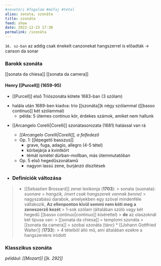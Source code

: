 ```yaml
---
#zenetöri #fogalom #műfaj #tétel
alias: sonata, szonáta
title: szonáta
feed: show
date: 2022-12-23 17:30
permalink: /szonáta
---
```


`16. sz-ban` az addig csak énekelt canzonekat hangszerrel is előadták -> canson da sonar

### Barokk szonáta
[[sonata da chiesa]]
[[sonata da camera]]

#### Henry [[Purcell]] (1659-95)
* [[Purcell]] első Triószonáta kötete 1683-ban (3 szólam)
- halála után 1689-ben kiadva: trio [[szonáta]]k négy szólammal ([[basso continuo]] két szólammal)
	* példa: 5 ütemes continuo kör, érdekes számok, amiket nem hallunk
* [[Arcangelo Corelli|Corelli]] szonátasorozata (1681) hatással van rá 
	* *[[Arcangelo Corelli|Corelli]], a felfedező*
	* Op. 1: [[lépegető basszus]]
		* grave, fuga, adagio, allegro (4-5 tétel)
		* körbejárja a kvintkört
		* témát ismétel dúrban-mollban, más ütemmutatóban
	- Op. 5 első hegedűszonátamű
		- nagyon lassú zene, burjánzó díszítések
	
* ### Definíciók változása
> - [[Sebastien Brossard]] zenei lexikonja (**1703**):
		> sonata (suonata): *suonare = hangzik, (mert csak hangszerek vannak benne)*
		> nagyszabású darabok, amelyekben egy szóval mindenféle váltakozik, **Az ellenponton kívül semmi nem köti meg a zeneszerző kezét**
		> 1-sok szólam (általában szóló vagy két hegedű [[basso continuo|continuo]] kísérettel)
		> **de** az olaszoknál két típusa van:
		> 	[[sonata da chiesa]] = templomi szonáta
		> 	[[sonata da camera]] = szobai szonáta (tánc)
	* [[Johann Gottfried Walter]] (**1733**):
		> 4 tételből álló mű, ami általában ezekre a hangszerekre íródott


### Klasszikus szonáta
*például: [[Mozart]] [[k. 292]]*

